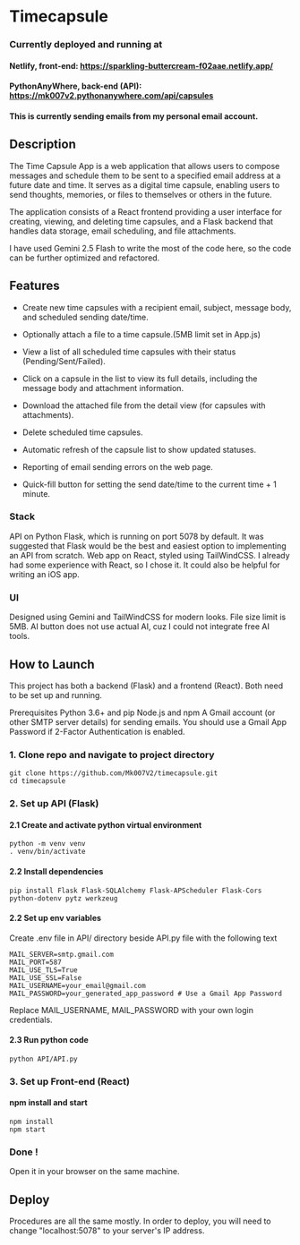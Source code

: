 # Timecapsule
### Currently deployed and running at 
#### Netlify, front-end: https://sparkling-buttercream-f02aae.netlify.app/ 
#### PythonAnyWhere, back-end (API): https://mk007v2.pythonanywhere.com/api/capsules
#### This is currently sending emails from my personal email account.
## Description
The Time Capsule App is a web application that allows users to compose messages and schedule them to be sent to a specified email address at a future date and time. It serves as a digital time capsule, enabling users to send thoughts, memories, or files to themselves or others in the future.

The application consists of a React frontend providing a user interface for creating, viewing, and deleting time capsules, and a Flask backend that handles data storage, email scheduling, and file attachments.

I have used Gemini 2.5 Flash to write the most of the code here, so the code can be further optimized and refactored.

## Features
- Create new time capsules with a recipient email, subject, message body, and scheduled sending date/time.

- Optionally attach a file to a time capsule.(5MB limit set in App.js)

- View a list of all scheduled time capsules with their status (Pending/Sent/Failed).

- Click on a capsule in the list to view its full details, including the message body and attachment information.

- Download the attached file from the detail view (for capsules with attachments).

- Delete scheduled time capsules.

- Automatic refresh of the capsule list to show updated statuses.

- Reporting of email sending errors on the web page.

- Quick-fill button for setting the send date/time to the current time + 1 minute.

### Stack
API on Python Flask, which is running on port 5078 by default. It was suggested that Flask would be the best and easiest option to implementing an API from scratch.
Web app on React, styled using TailWindCSS. I already had some experience with React, so I chose it. It could also be helpful for writing an iOS app.

### UI
Designed using Gemini and TailWindCSS for modern looks.
File size limit is 5MB.
AI button does not use actual AI, cuz I could not integrate free AI tools.

## How to Launch
This project has both a backend (Flask) and a frontend (React). Both need to be set up and running.

Prerequisites
    Python 3.6+ and pip
    Node.js and npm
    A Gmail account (or other SMTP server details) for sending emails. You should use a Gmail App Password if 2-Factor Authentication is enabled.

### 1. Clone repo and navigate to project directory
```
git clone https://github.com/Mk007V2/timecapsule.git
cd timecapsule
```
### 2. Set up API (Flask)
#### 2.1 Create and activate python virtual environment
```
python -m venv venv
. venv/bin/activate
```
#### 2.2 Install dependencies 
```
pip install Flask Flask-SQLAlchemy Flask-APScheduler Flask-Cors python-dotenv pytz werkzeug
```
#### 2.2 Set up env variables
Create .env file in API/ directory beside API.py file with the following text
```
MAIL_SERVER=smtp.gmail.com
MAIL_PORT=587
MAIL_USE_TLS=True
MAIL_USE_SSL=False
MAIL_USERNAME=your_email@gmail.com
MAIL_PASSWORD=your_generated_app_password # Use a Gmail App Password
```
Replace MAIL_USERNAME, MAIL_PASSWORD with your own login credentials.

#### 2.3 Run python code
```
python API/API.py
```

### 3. Set up Front-end (React)
#### npm install and start
```
npm install
npm start
```

### Done !
Open it in your browser on the same machine.

## Deploy
Procedures are all the same mostly.
In order to deploy, you will need to change "localhost:5078" to your server's IP address.
